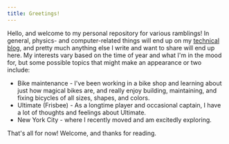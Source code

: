 ```yaml
---
title: Greetings!
---
```


Hello, and welcome to my personal repository for various ramblings! In
general, physics- and computer-related things will end up on my [technical
blog](/archive.html), and pretty much anything else I write and want to
share will end up here. My interests vary based on the time of year and
what I'm in the mood for, but some possible topics that might make an
appearance or two include:

* Bike maintenance - I've been working in a bike shop and learning about
  just how magical bikes are, and really enjoy building, maintaining, and
  fixing bicycles of all sizes, shapes, and colors.
* Ultimate (Frisbee) - As a longtime player and occasional captain, I have
  a lot of thoughts and feelings about Ultimate.
* New York City - where I recently moved and am excitedly exploring.

That's all for now! Welcome, and thanks for reading.
